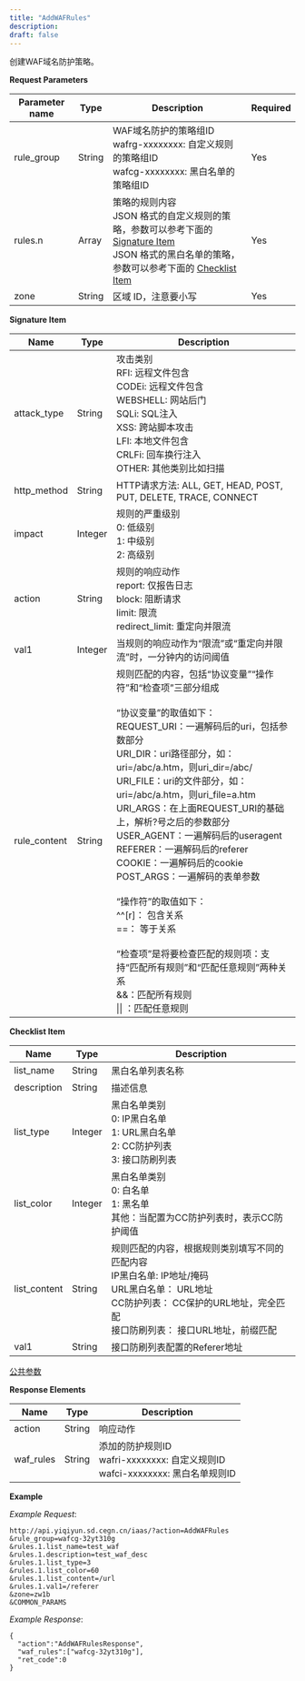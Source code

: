 ```yaml
---
title: "AddWAFRules"
description: 
draft: false
---
```




创建WAF域名防护策略。

**Request Parameters**

| Parameter name | Type | Description | Required |
| --- | --- | --- | --- |
| rule_group | String | WAF域名防护的策略组ID<br/>wafrg-xxxxxxxx: 自定义规则的策略组ID<br/>wafcg-xxxxxxxx: 黑白名单的策略组ID | Yes |
| rules.n | Array |策略的规则内容<br/>JSON 格式的自定义规则的策略，参数可以参考下面的 [Signature Item](#signature-item)<br/>JSON 格式的黑白名单的策略，参数可以参考下面的 [Checklist Item](#checklist-item)| Yes |
| zone | String | 区域 ID，注意要小写 | Yes |

**Signature Item**

| Name | Type | Description |
| --- | --- | --- |
| attack_type | String |攻击类别<br/>RFI: 远程文件包含<br/>CODEi: 远程文件包含<br/>WEBSHELL: 网站后门<br/>SQLi: SQL注入<br/>XSS: 跨站脚本攻击<br/>LFI: 本地文件包含<br/>CRLFi: 回车换行注入<br/>OTHER: 其他类别比如扫描|
| http_method | String |HTTP请求方法: ALL, GET, HEAD, POST, PUT, DELETE, TRACE, CONNECT |
| impact | Integer |规则的严重级别<br/>0: 低级别<br/>1: 中级别<br/>2: 高级别|
| action | String |规则的响应动作<br/>report: 仅报告日志<br/>block: 阻断请求<br/>limit: 限流<br/>redirect_limit: 重定向并限流 |
| val1 | Integer | 当规则的响应动作为“限流”或“重定向并限流”时，一分钟内的访问阈值 |
| rule_content | String |规则匹配的内容，包括“协议变量”“操作符”和“检查项”三部分组成<br/><br/> “协议变量”的取值如下：<br/>REQUEST_URI：一遍解码后的uri，包括参数部分<br/> URI_DIR：uri路径部分，如：uri=/abc/a.htm，则uri_dir=/abc/<br/>  URI_FILE：uri的文件部分，如：uri=/abc/a.htm，则uri_file=a.htm<br/>    URI_ARGS：在上面REQUEST_URI的基础上，解析?号之后的参数部分<br/>    USER_AGENT：一遍解码后的useragent<br/> REFERER：一遍解码后的referer<br/> COOKIE：一遍解码后的cookie<br/> POST_ARGS：一遍解码的表单参数<br/><br/>    “操作符”的取值如下：<br/> ^^[r]： 包含关系<br/> ==： 等于关系<br/><br/>  “检查项”是将要检查匹配的规则项：支持“匹配所有规则”和“匹配任意规则”两种关系<br/> &&：匹配所有规则<br/> &#124;&#124; ：匹配任意规则|

**Checklist Item**

| Name | Type | Description |
| --- | --- | --- |
| list_name | String | 黑白名单列表名称 |
| description | String | 描述信息 |
| list_type | Integer |黑白名单类别<br/>0: IP黑白名单<br/>1: URL黑白名单<br/>2: CC防护列表<br/>3: 接口防刷列表 |
| list_color | Integer |黑白名单类别<br/>0: 白名单<br/>1: 黑名单<br/>其他：当配置为CC防护列表时，表示CC防护阈值 |
| list_content | String |规则匹配的内容，根据规则类别填写不同的匹配内容<br/>IP黑白名单: IP地址/掩码<br/>URL黑白名单： URL地址<br/>CC防护列表： CC保护的URL地址，完全匹配<br/>接口防刷列表： 接口URL地址，前缀匹配 |
| val1 | String | 接口防刷列表配置的Referer地址 |

[公共参数](../../../parameters/)

**Response Elements**

| Name | Type | Description |
| --- | --- | --- |
| action | String | 响应动作 |
| waf_rules | String |添加的防护规则ID<br/>wafri-xxxxxxxx: 自定义规则ID<br/>wafci-xxxxxxxx: 黑白名单规则ID |

**Example**

_Example Request_:

```
http://api.yiqiyun.sd.cegn.cn/iaas/?action=AddWAFRules
&rule_group=wafcg-32yt310g
&rules.1.list_name=test_waf
&rules.1.description=test_waf_desc
&rules.1.list_type=3
&rules.1.list_color=60
&rules.1.list_content=/url
&rules.1.val1=/referer
&zone=zw1b
&COMMON_PARAMS
```

_Example Response_:

```
{
  "action":"AddWAFRulesResponse",
  "waf_rules":["wafcg-32yt310g"],
  "ret_code":0
}
```
